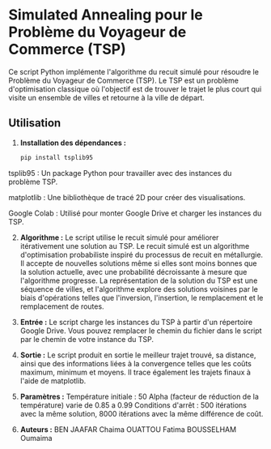 # Simulated Annealing pour le Problème du Voyageur de Commerce (TSP)

Ce script Python implémente l'algorithme du recuit simulé pour résoudre le Problème du Voyageur de Commerce (TSP). Le TSP est un problème d'optimisation classique où l'objectif est de trouver le trajet le plus court qui visite un ensemble de villes et retourne à la ville de départ.

## Utilisation

1. **Installation des dépendances :**
   ```bash
   pip install tsplib95 

tsplib95 : Un package Python pour travailler avec des instances du problème TSP.

matplotlib : Une bibliothèque de tracé 2D pour créer des visualisations.

Google Colab : Utilisé pour monter Google Drive et charger les instances du TSP.

2. **Algorithme :**
Le script utilise le recuit simulé pour améliorer itérativement une solution au TSP. Le recuit simulé est un algorithme d'optimisation probabiliste inspiré du processus de recuit en métallurgie. Il accepte de nouvelles solutions même si elles sont moins bonnes que la solution actuelle, avec une probabilité décroissante à mesure que l'algorithme progresse.
La représentation de la solution du TSP est une séquence de villes, et l'algorithme explore des solutions voisines par le biais d'opérations telles que l'inversion, l'insertion, le remplacement et le remplacement de routes.

3. **Entrée :**
Le script charge les instances du TSP à partir d'un répertoire Google Drive. Vous pouvez remplacer le chemin du fichier dans le script par le chemin de votre instance du TSP.

4. **Sortie :**
Le script produit en sortie le meilleur trajet trouvé, sa distance, ainsi que des informations liées à la convergence telles que les coûts maximum, minimum et moyens. Il trace également les trajets finaux à l'aide de matplotlib.

5. **Paramètres :**
Température initiale : 50
Alpha (facteur de réduction de la température) varie de 0.85 a 0.99
Conditions d'arrêt : 500 itérations avec la même solution, 8000 itérations avec la même différence de coût.


6. **Auteurs :**
BEN JAAFAR Chaima
OUATTOU Fatima
BOUSSELHAM Oumaima
